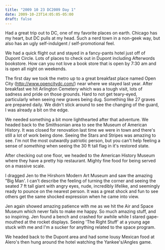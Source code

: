```yaml
---
title: "2009 10 23 DC2009 Day 1"
date: 2009-10-23T14:05:05-05:00
draft: false
---
```


Had a great trip out to DC, one of my favorite places on earth. Chicago has my heart, but DC pulls at my head. Such a nerd town in a non-geek way, but also has an ugly self-indulgent / self-promotional feel. 

We had a quick flight out and stayed in a fancy-pants hotel just off of Dupont Circle. Lots of places to check out in Dupont including Afterwords bookstore. How can you not love a book store that is open by 7:30 am and is open all night on weekends. 

The first day we took the metro up to a great breakfast place named Open City (http://www.opencitydc.com/) near where we stayed last year. After breakfast we hit Arlington Cemetery which was a tough visit, lots of sadness and pride on those grounds. Hard to not get teary-eyed, particularly when seeing new graves being dug. Something like 27 graves are prepared daily. We didn't stick around to see the changing of the guard, I was already a bit on the edge. 

We needed something a bit more lighthearted after that adventure. We headed back to the Smithsonian area to see the Museum of American History. It was closed for renovation last time we were in town and there's still a lot of work being done. Seeing the Stars and Stripes was amazing to see. I'm not the most outwardly patriotic person, but you can't help feeling a sense of *something* when seeing the 30 ft tall flag in it's restored state. 

After checking out one floor, we headed to the American History Museum where they have a pretty hip restaurant. Mighty fine food for being served on a massive scale. 

I dragged Jen to the Hirshorn Modern Art Museum and saw the amazing "Big Man'. I can't describe the feeling of turning the corner and seeing the seated 7 ft tall giant with angry eyes, nude, incredibly lifelike, and seemingly ready to pounce on the nearest person.  It was a great shock and fun to see others get the same shocked expression when he came into view. 

Jen again showed amazing patience with me as we hit the Air and Space Museum which never fails to make me happy. So much amazing stuff, and so inspiring. Jen found a bench and crashed for awhile while I stared gape-mouthed at the rocket displays. Seeing 'The Right Stuff' at a young age stuck with me and I'm a sucker for anything related to the space program. 

We headed back to the Dupont area and had some lousy Mexican food at Alero's then hung around the hotel watching the Yankee's/Angles game.
